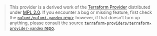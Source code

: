 > This provider is a derived work of the [Terraform Provider](https://github.com/terraform-providers/terraform-provider-yandex)
> distributed under [MPL 2.0](https://www.mozilla.org/en-US/MPL/2.0/). If you encounter a bug or missing feature,
> first check the [`pulumi/pulumi-yandex` repo](https://github.com/pulumi/pulumi-yandex/issues); however, if that doesn't turn up anything,
> please consult the source [`terraform-providers/terraform-provider-yandex` repo](https://github.com/terraform-providers/terraform-provider-yandex/issues).
